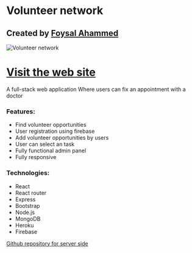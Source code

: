 # Volunteer network
## Created by [Foysal Ahammed](https://foysal-ahammed.web.app/) 
![Volunteer network](https://i.ibb.co/6DmH8N7/Capture.png)



# [Visit the web site](https://doctors-portal-fasami.web.app/)

A full-stack web  application 
Where users can fix an appointment with a doctor 

### Features: 
- Find volunteer opportunities 
- User registration using firebase
- Add volunteer opportunities by users
- User can select an task
- Fully functional admin panel 
- Fully responsive

### Technologies:
- React
- React router
- Express 
- Bootstrap
- Node.js
- MongoDB
- Heroku
- Firebase

[Github repository for server side ](https://github.com/FAsami/doctors-portal-server)